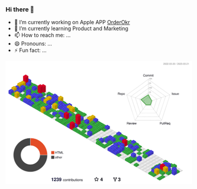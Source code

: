 ### Hi there 👋


- 🔭 I’m currently working on Apple APP [OrderOkr](https://orderokr.com/)
- 🌱 I’m currently learning Product and Marketing 
- 📫 How to reach me: ...
- 😄 Pronouns: ...
- ⚡ Fun fact: ...

![](./profile-3d-contrib/profile-gitblock.svg)
